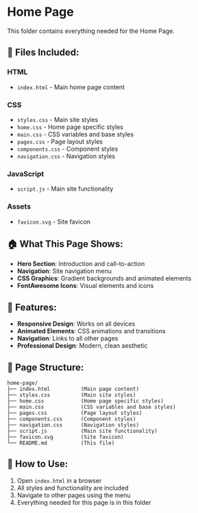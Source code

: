 # Home Page

This folder contains everything needed for the Home Page.

## 📁 **Files Included:**

### **HTML**
- `index.html` - Main home page content

### **CSS**
- `styles.css` - Main site styles
- `home.css` - Home page specific styles
- `main.css` - CSS variables and base styles
- `pages.css` - Page layout styles
- `components.css` - Component styles
- `navigation.css` - Navigation styles

### **JavaScript**
- `script.js` - Main site functionality

### **Assets**
- `favicon.svg` - Site favicon

## 🏠 **What This Page Shows:**

- **Hero Section**: Introduction and call-to-action
- **Navigation**: Site navigation menu
- **CSS Graphics**: Gradient backgrounds and animated elements
- **FontAwesome Icons**: Visual elements and icons

## 🚀 **Features:**

- **Responsive Design**: Works on all devices
- **Animated Elements**: CSS animations and transitions
- **Navigation**: Links to all other pages
- **Professional Design**: Modern, clean aesthetic

## 🔗 **Page Structure:**

```
home-page/
├── index.html          (Main page content)
├── styles.css          (Main site styles)
├── home.css            (Home page specific styles)
├── main.css            (CSS variables and base styles)
├── pages.css           (Page layout styles)
├── components.css      (Component styles)
├── navigation.css      (Navigation styles)
├── script.js           (Main site functionality)
├── favicon.svg         (Site favicon)
└── README.md           (This file)
```

## 📱 **How to Use:**

1. Open `index.html` in a browser
2. All styles and functionality are included
3. Navigate to other pages using the menu
4. Everything needed for this page is in this folder

